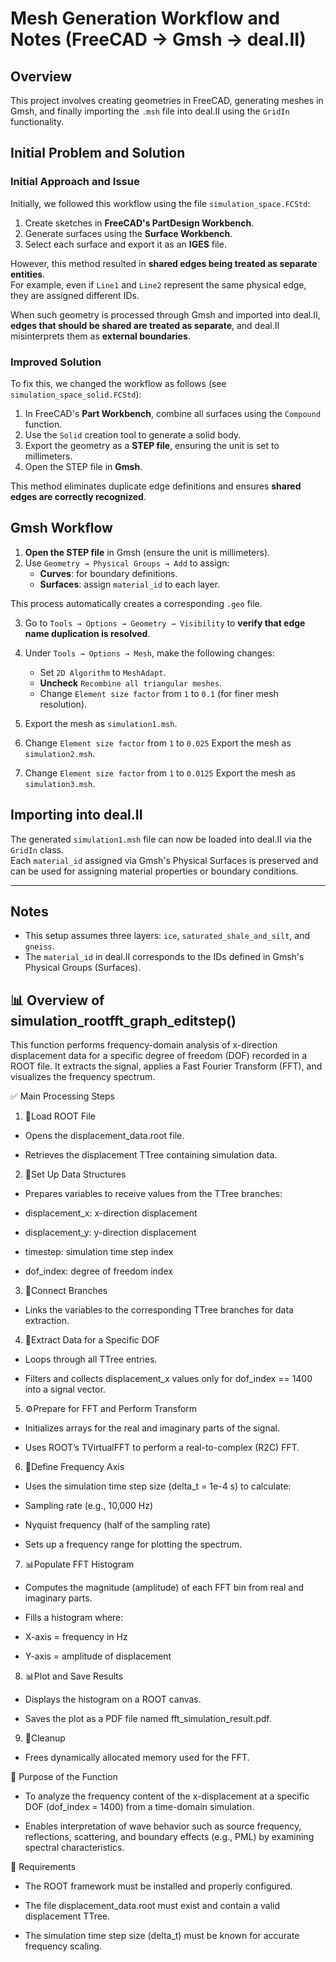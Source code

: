 # Mesh Generation Workflow and Notes (FreeCAD → Gmsh → deal.II)

## Overview

This project involves creating geometries in FreeCAD, generating meshes in Gmsh, and finally importing the `.msh` file into deal.II using the `GridIn` functionality.

## Initial Problem and Solution

### Initial Approach and Issue

Initially, we followed this workflow using the file `simulation_space.FCStd`:

1. Create sketches in **FreeCAD's PartDesign Workbench**.
2. Generate surfaces using the **Surface Workbench**.
3. Select each surface and export it as an **IGES** file.

However, this method resulted in **shared edges being treated as separate entities**.  
For example, even if `Line1` and `Line2` represent the same physical edge, they are assigned different IDs.

When such geometry is processed through Gmsh and imported into deal.II,  
**edges that should be shared are treated as separate**, and deal.II misinterprets them as **external boundaries**.

### Improved Solution

To fix this, we changed the workflow as follows (see `simulation_space_solid.FCStd`):

1. In FreeCAD's **Part Workbench**, combine all surfaces using the `Compound` function.
2. Use the `Solid` creation tool to generate a solid body.
3. Export the geometry as a **STEP file**, ensuring the unit is set to millimeters.
4. Open the STEP file in **Gmsh**.

This method eliminates duplicate edge definitions and ensures **shared edges are correctly recognized**.

## Gmsh Workflow

1. **Open the STEP file** in Gmsh (ensure the unit is millimeters).
2. Use `Geometry → Physical Groups → Add` to assign:
   - **Curves**: for boundary definitions.
   - **Surfaces**: assign `material_id` to each layer.

This process automatically creates a corresponding `.geo` file.

3. Go to `Tools → Options → Geometry → Visibility` to **verify that edge name duplication is resolved**.

4. Under `Tools → Options → Mesh`, make the following changes:
   - Set `2D Algorithm` to `MeshAdapt`.
   - **Uncheck** `Recombine all triangular meshes`.
   - Change `Element size factor` from `1` to `0.1` (for finer mesh resolution).

5. Export the mesh as `simulation1.msh`.
6. Change `Element size factor` from `1` to `0.025` Export the mesh as `simulation2.msh`.
7. Change `Element size factor` from `1` to `0.0125` Export the mesh as `simulation3.msh`.

## Importing into deal.II

The generated `simulation1.msh` file can now be loaded into deal.II via the `GridIn` class.  
Each `material_id` assigned via Gmsh's Physical Surfaces is preserved and can be used for assigning material properties or boundary conditions.

---

## Notes

- This setup assumes three layers: `ice`, `saturated_shale_and_silt`, and `gneiss`.
- The `material_id` in deal.II corresponds to the IDs defined in Gmsh's Physical Groups (Surfaces).

<dr>
<dr>
<dr>

## 📊 Overview of simulation_rootfft_graph_editstep()
This function performs frequency-domain analysis of x-direction displacement data for a specific degree of freedom (DOF) recorded in a ROOT file. It extracts the signal, applies a Fast Fourier Transform (FFT), and visualizes the frequency spectrum.

✅ Main Processing Steps
1. 📂Load ROOT File
- Opens the displacement_data.root file.

- Retrieves the displacement TTree containing simulation data.

2. 🧮Set Up Data Structures
- Prepares variables to receive values from the TTree branches:

- displacement_x: x-direction displacement

- displacement_y: y-direction displacement

- timestep: simulation time step index

- dof_index: degree of freedom index

3. 🔗Connect Branches
- Links the variables to the corresponding TTree branches for data extraction.

4. 🎯Extract Data for a Specific DOF
- Loops through all TTree entries.

- Filters and collects displacement_x values only for dof_index == 1400 into a signal vector.

5. ⚙️Prepare for FFT and Perform Transform
- Initializes arrays for the real and imaginary parts of the signal.

- Uses ROOT’s TVirtualFFT to perform a real-to-complex (R2C) FFT.

6. 📏Define Frequency Axis
- Uses the simulation time step size (delta_t = 1e-4 s) to calculate:

- Sampling rate (e.g., 10,000 Hz)

- Nyquist frequency (half of the sampling rate)

- Sets up a frequency range for plotting the spectrum.

7. 📊Populate FFT Histogram
- Computes the magnitude (amplitude) of each FFT bin from real and imaginary parts.

- Fills a histogram where:

- X-axis = frequency in Hz

- Y-axis = amplitude of displacement

8. 📊Plot and Save Results
- Displays the histogram on a ROOT canvas.

- Saves the plot as a PDF file named fft_simulation_result.pdf.

9. 🧹Cleanup
- Frees dynamically allocated memory used for the FFT.

🎯 Purpose of the Function
- To analyze the frequency content of the x-displacement at a specific DOF (dof_index = 1400) from a time-domain simulation.

- Enables interpretation of wave behavior such as source frequency, reflections, scattering, and boundary effects (e.g., PML) by examining spectral characteristics.

🔧 Requirements
- The ROOT framework must be installed and properly configured.

- The file displacement_data.root must exist and contain a valid displacement TTree.

- The simulation time step size (delta_t) must be known for accurate frequency scaling.
